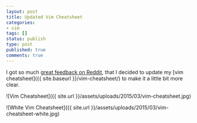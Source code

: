 ```yaml
---
layout: post
title: Updated Vim Cheatsheet
categories:
- vim
tags: []
status: publish
type: post
published: true
comments: true
---
```


I got so much [great feedback on Reddit](http://www.reddit.com/r/vim/comments/2traaq/vim_cheatsheet_for_people_who_dont_like_vim_but/), that I decided to update my [vim cheatsheet]({{ site.baseurl }}/vim-cheatsheet/) to make it a little bit more clear.

![Vim Cheatsheet]({{ site.url }}/assets/uploads/2015/03/vim-cheatsheet.jpg)

![White Vim Cheatsheet]({{ site.url }}/assets/uploads/2015/03/vim-cheatsheet-white.jpg)


